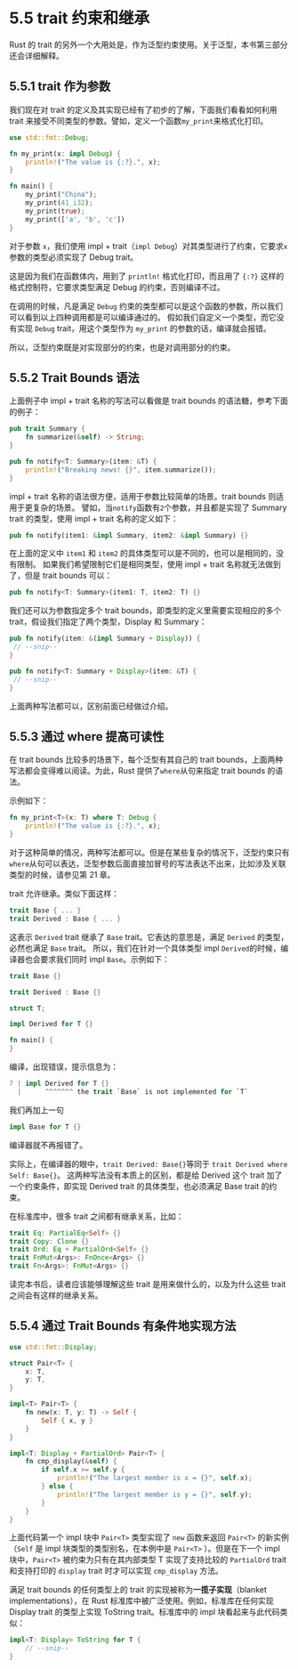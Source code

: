 # 5.5 trait 约束和继承

Rust 的 trait 的另外一个大用处是，作为泛型约束使用。关于泛型，本书第三部分还会详细解释。

## 5.5.1 trait 作为参数

我们现在对 trait 的定义及其实现已经有了初步的了解，下面我们看看如何利用 trait 来接受不同类型的参数。譬如，定义一个函数`my_print`来格式化打印。

```rust
use std::fmt::Debug;

fn my_print(x: impl Debug) {
    println!("The value is {:?}.", x);
}

fn main() {
    my_print("China");
    my_print(41_i32);
    my_print(true);
    my_print(['a', 'b', 'c'])
}
```

对于参数 `x`，我们使用 impl + trait（`impl Debug`）对其类型进行了约束，它要求`x`参数的类型必须实现了 Debug trait。

这是因为我们在函数体内，用到了 `println!` 格式化打印，而且用了 `{:?}` 这样的格式控制符，它要求类型满足 Debug 的约束，否则编译不过。

在调用的时候，凡是满足 `Debug` 约束的类型都可以是这个函数的参数，所以我们可以看到以上四种调用都是可以编译通过的。
假如我们自定义一个类型，而它没有实现 `Debug` trait，用这个类型作为 `my_print` 的参数的话，编译就会报错。

所以，泛型约束既是对实现部分的约束，也是对调用部分的约束。

## 5.5.2 Trait Bounds 语法

上面例子中 impl + trait 名称的写法可以看做是 trait bounds 的语法糖，参考下面的例子：

```rust
pub trait Summary {
    fn summarize(&self) -> String;
}

pub fn notify<T: Summary>(item: &T) {
    println!("Breaking news! {}", item.summarize());
}
```

impl + trait 名称的语法很方便，适用于参数比较简单的场景。trait bounds 则适用于更复杂的场景。
譬如，当`notify`函数有`2`个参数，并且都是实现了 Summary trait 的类型，使用 impl + trait 名称的定义如下：

```rust
pub fn notify(item1: &impl Summary, item2: &impl Summary) {}
```

在上面的定义中 `item1` 和 `item2` 的具体类型可以是不同的，也可以是相同的，没有限制。
如果我们希望限制它们是相同类型，使用 impl + trait 名称就无法做到了，但是 trait bounds 可以：

```rust
pub fn notify<T: Summary>(item1: T, item2: T) {}
```

我们还可以为参数指定多个 trait bounds，即类型的定义里需要实现相应的多个 trait，假设我们指定了两个类型，Display 和 Summary：

```rust
pub fn notify(item: &(impl Summary + Display)) {
 // --snip--
}
```

```rust
pub fn notify<T: Summary + Display>(item: &T) {
 // --snip--
}
```

上面两种写法都可以，区别前面已经做过介绍。

## 5.5.3 通过 where 提高可读性

在 trait bounds 比较多的场景下，每个泛型有其自己的 trait bounds，上面两种写法都会变得难以阅读。为此，Rust 提供了`where`从句来指定 trait bounds 的语法。

示例如下：

```rust
fn my_print<T>(x: T) where T: Debug {
    println!("The value is {:?}.", x);
}
```

对于这种简单的情况，两种写法都可以。但是在某些复杂的情况下，泛型约束只有`where`从句可以表达，泛型参数后面直接加冒号的写法表达不出来，比如涉及关联类型的时候，请参见第 21 章。

trait 允许继承。类似下面这样：

```rust
trait Base { ... }
trait Derived : Base { ... }
```

这表示 `Derived` trait 继承了 `Base` trait。它表达的意思是，满足 `Derived` 的类型，必然也满足 `Base` trait。
所以，我们在针对一个具体类型 impl `Derived`的时候，编译器也会要求我们同时 impl `Base`。示例如下：

```rust
trait Base {}

trait Derived : Base {}

struct T;

impl Derived for T {}

fn main() {
}
```

编译，出现错误，提示信息为：

```rust
7 | impl Derived for T {}
  |      ^^^^^^^ the trait `Base` is not implemented for `T`
```

我们再加上一句

```rust
impl Base for T {}
```

编译器就不再报错了。

实际上，在编译器的眼中，`trait Derived: Base{}`等同于 `trait Derived where Self: Base{}`。
这两种写法没有本质上的区别，都是给 Derived 这个 trait 加了一个约束条件，即实现 Derived trait 的具体类型，也必须满足 Base trait 的约束。

在标准库中，很多 trait 之间都有继承关系，比如：

```rust
trait Eq: PartialEq<Self> {}
trait Copy: Clone {}
trait Ord: Eq + PartialOrd<Self> {}
trait FnMut<Args>: FnOnce<Args> {}
trait Fn<Args>: FnMut<Args> {}
```

读完本书后，读者应该能够理解这些 trait 是用来做什么的，以及为什么这些 trait 之间会有这样的继承关系。


## 5.5.4 通过 Trait Bounds 有条件地实现方法

```rust
use std::fmt::Display;

struct Pair<T> {
    x: T,
    y: T,
}

impl<T> Pair<T> {
    fn new(x: T, y: T) -> Self {
        Self { x, y }
    }
}

impl<T: Display + PartialOrd> Pair<T> {
    fn cmp_display(&self) {
        if self.x >= self.y {
            println!("The largest member is x = {}", self.x);
        } else {
            println!("The largest member is y = {}", self.y);
        }
    }
}
```

上面代码第一个 impl 块中 `Pair<T>` 类型实现了 `new` 函数来返回 `Pair<T>` 的新实例（`Self` 是 impl 块类型的类型别名，在本例中是 `Pair<T>` ）。但是在下一个 impl 块中，`Pair<T>` 被约束为只有在其内部类型 T 实现了支持比较的 `PartialOrd` trait 和支持打印的 `display` trait 时才可以实现 `cmp_display` 方法。

满足 trait bounds 的任何类型上的 trait 的实现被称为**一揽子实现**（blanket implementations），在 Rust 标准库中被广泛使用。例如，标准库在任何实现 Display trait 的类型上实现 ToString trait。标准库中的 impl 块看起来与此代码类似：

```rust
impl<T: Display> ToString for T {
    // --snip--
}
```
